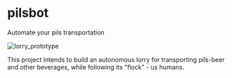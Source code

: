 # pilsbot
Automate your pils transportation

![lorry_prototype](doc/DSC_0539.JPG)

This project intends to build an autonomous lorry for transporting pils-beer and other beverages, while following its "flock" - us humans.
